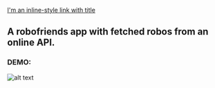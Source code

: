 [I'm an inline-style link with title](https://www.udemy.com/the-complete-web-developer-zero-to-mastery "Udemy Course by Andrei Neagoie")

## A robofriends app with fetched robos from an online API. 

### DEMO:

![alt text](https://res.cloudinary.com/dfjficus1/image/upload/v1548691669/screencapture-localhost-3000-2019-01-28-18_00_52.png "Logo Title Text 1")

